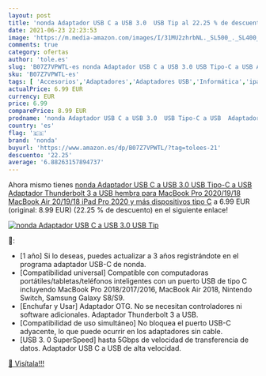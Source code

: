 ```yaml
---
layout: post
title: 'nonda Adaptador USB C a USB 3.0  USB Tip al 22.25 % de descuento'
date: 2021-06-23 22:23:53
image: 'https://m.media-amazon.com/images/I/31MU2zhrbNL._SL500_._SL400_.jpg'
comments: true
category: ofertas
author: 'tole.es'
slug: 'B07Z7VPWTL-es nonda Adaptador USB C a USB 3.0 USB Tipo-C a USB Adaptador...'
sku: 'B07Z7VPWTL-es'
tags: [ 'Accesorios','Adaptadores','Adaptadores USB','Informática','ipad','nonda', ]
actualPrice: 6.99 EUR
currency: EUR
price: 6.99
comparePrice: 8.99 EUR
prodname: 'nonda Adaptador USB C a USB 3.0  USB Tipo-C a USB  Adaptador Thunderbolt 3 a USB hembra para MacBook Pro 2020/19/18  MacBook Air 20/19/18  iPad Pro 2020 y más dispositivos tipo C'
country: 'es'
flag: '🇪🇸'
brand: 'nonda'
buyurl: 'https://www.amazon.es/dp/B07Z7VPWTL/?tag=tolees-21'
descuento: '22.25'
average: '6.88263157894737'
---
```


Ahora mismo tienes [nonda Adaptador USB C a USB 3.0  USB Tipo-C a USB  Adaptador Thunderbolt 3 a USB hembra para MacBook Pro 2020/19/18  MacBook Air 20/19/18  iPad Pro 2020 y más dispositivos tipo C](https://www.amazon.es/dp/B07Z7VPWTL/?tag=tolees-21) a 6.99 EUR (original: 8.99 EUR) (22.25 %  de descuento) en el siguiente enlace!

[![nonda Adaptador USB C a USB 3.0  USB Tip](https://m.media-amazon.com/images/I/31MU2zhrbNL._SL500_._SL400_.jpg)](https://www.amazon.es/dp/B07Z7VPWTL/?tag=tolees-21)

🔎:

- [1 año] Si lo deseas, puedes actualizar a 3 años registrándote en el programa adaptador USB-C de nonda.
- [Compatibilidad universal] Compatible con computadoras portátiles/tabletas/teléfonos inteligentes con un puerto USB de tipo C incluyendo MacBook Pro 2018/2017/2016, MacBook Air 2018, Nintendo Switch, Samsung Galaxy S8/S9.
- [Enchufar y Usar] Adaptador OTG. No se necesitan controladores ni software adicionales. Adaptador Thunderbolt 3 a USB.
- [Compatibilidad de uso simultáneo] No bloquea el puerto USB-C adyacente, lo que puede ocurrir en los adaptadores sin cable.
- [USB 3. 0 SuperSpeed] hasta 5Gbps de velocidad de transferencia de datos. Adaptador USB C a USB de alta velocidad.

[🛒 Visítala!!!](https://www.amazon.es/dp/B07Z7VPWTL/?tag=tolees-21)
